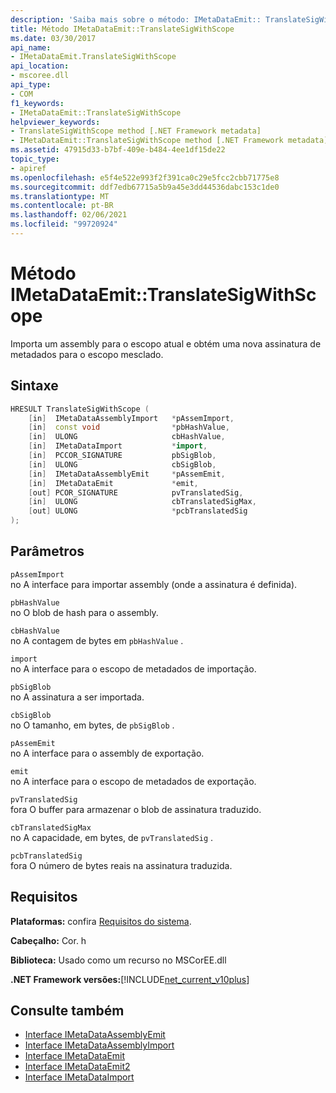 ```yaml
---
description: 'Saiba mais sobre o método: IMetaDataEmit:: TranslateSigWithScope'
title: Método IMetaDataEmit::TranslateSigWithScope
ms.date: 03/30/2017
api_name:
- IMetaDataEmit.TranslateSigWithScope
api_location:
- mscoree.dll
api_type:
- COM
f1_keywords:
- IMetaDataEmit::TranslateSigWithScope
helpviewer_keywords:
- TranslateSigWithScope method [.NET Framework metadata]
- IMetaDataEmit::TranslateSigWithScope method [.NET Framework metadata]
ms.assetid: 47915d33-b7bf-409e-b484-4ee1df15de22
topic_type:
- apiref
ms.openlocfilehash: e5f4e522e993f2f391ca0c29e5fcc2cbb71775e8
ms.sourcegitcommit: ddf7edb67715a5b9a45e3dd44536dabc153c1de0
ms.translationtype: MT
ms.contentlocale: pt-BR
ms.lasthandoff: 02/06/2021
ms.locfileid: "99720924"
---
```

# <a name="imetadataemittranslatesigwithscope-method"></a>Método IMetaDataEmit::TranslateSigWithScope

Importa um assembly para o escopo atual e obtém uma nova assinatura de metadados para o escopo mesclado.  
  
## <a name="syntax"></a>Sintaxe  
  
```cpp  
HRESULT TranslateSigWithScope (
    [in]  IMetaDataAssemblyImport   *pAssemImport,
    [in]  const void                *pbHashValue,
    [in]  ULONG                     cbHashValue,
    [in]  IMetaDataImport           *import,
    [in]  PCCOR_SIGNATURE           pbSigBlob,
    [in]  ULONG                     cbSigBlob,  
    [in]  IMetaDataAssemblyEmit     *pAssemEmit,
    [in]  IMetaDataEmit             *emit,
    [out] PCOR_SIGNATURE            pvTranslatedSig,
    [in]  ULONG                     cbTranslatedSigMax,
    [out] ULONG                     *pcbTranslatedSig
);  
```  
  
## <a name="parameters"></a>Parâmetros  

 `pAssemImport`  
 no A interface para importar assembly (onde a assinatura é definida).  
  
 `pbHashValue`  
 no O blob de hash para o assembly.  
  
 `cbHashValue`  
 no A contagem de bytes em `pbHashValue` .  
  
 `import`  
 no A interface para o escopo de metadados de importação.  
  
 `pbSigBlob`  
 no A assinatura a ser importada.  
  
 `cbSigBlob`  
 no O tamanho, em bytes, de `pbSigBlob` .  
  
 `pAssemEmit`  
 no A interface para o assembly de exportação.  
  
 `emit`  
 no A interface para o escopo de metadados de exportação.  
  
 `pvTranslatedSig`  
 fora O buffer para armazenar o blob de assinatura traduzido.  
  
 `cbTranslatedSigMax`  
 no A capacidade, em bytes, de `pvTranslatedSig` .  
  
 `pcbTranslatedSig`  
 fora O número de bytes reais na assinatura traduzida.  
  
## <a name="requirements"></a>Requisitos  

 **Plataformas:** confira [Requisitos do sistema](../../get-started/system-requirements.md).  
  
 **Cabeçalho:** Cor. h  
  
 **Biblioteca:** Usado como um recurso no MSCorEE.dll  
  
 **.NET Framework versões:**[!INCLUDE[net_current_v10plus](../../../../includes/net-current-v10plus-md.md)]  
  
## <a name="see-also"></a>Consulte também

- [Interface IMetaDataAssemblyEmit](imetadataassemblyemit-interface.md)
- [Interface IMetaDataAssemblyImport](imetadataassemblyimport-interface.md)
- [Interface IMetaDataEmit](imetadataemit-interface.md)
- [Interface IMetaDataEmit2](imetadataemit2-interface.md)
- [Interface IMetaDataImport](imetadataimport-interface.md)
